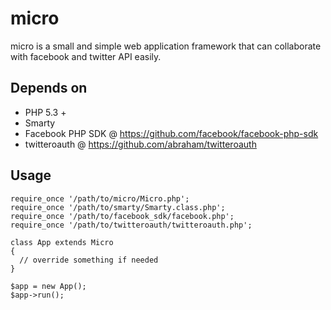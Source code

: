 micro
==========================

micro is a small and simple web application framework that can collaborate with facebook and twitter API easily.

Depends on
-----
- PHP 5.3 +
- Smarty
- Facebook PHP SDK @ https://github.com/facebook/facebook-php-sdk
- twitteroauth @ https://github.com/abraham/twitteroauth

Usage
-----

    require_once '/path/to/micro/Micro.php';
    require_once '/path/to/smarty/Smarty.class.php';
    require_once '/path/to/facebook_sdk/facebook.php';
    require_once '/path/to/twitteroauth/twitteroauth.php';

    class App extends Micro 
    {
      // override something if needed
    }

    $app = new App();
    $app->run();
